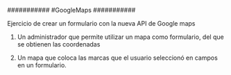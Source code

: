 ###########
#GoogleMaps
###########

Ejercicio de crear un formulario con la nueva API de Google maps

1. Un administrador que permite utilizar un mapa como formulario, del que se obtienen las coordenadas 

2. Un mapa que coloca las marcas que el usuario seleccionó en campos en un formulario. 
